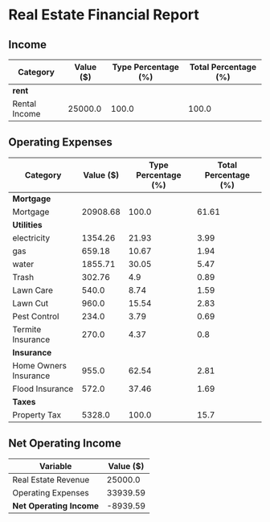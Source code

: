 # Real Estate Financial Report
## Income
|Category| Value ($)| Type Percentage (%) | Total Percentage (%)|
|--|--|--|--|
|**rent**| | | |
|Rental Income|25000.0|100.0|100.0|
## Operating Expenses
|Category| Value ($)| Type Percentage (%) | Total Percentage (%)|
|--|--|--|--|
|**Mortgage**| | | |
|Mortgage|20908.68|100.0|61.61|
|**Utilities**| | | |
|electricity|1354.26|21.93|3.99|
|gas|659.18|10.67|1.94|
|water|1855.71|30.05|5.47|
|Trash|302.76|4.9|0.89|
|Lawn Care|540.0|8.74|1.59|
|Lawn Cut|960.0|15.54|2.83|
|Pest Control|234.0|3.79|0.69|
|Termite Insurance|270.0|4.37|0.8|
|**Insurance**| | | |
|Home Owners Insurance|955.0|62.54|2.81|
|Flood Insurance|572.0|37.46|1.69|
|**Taxes**| | | |
|Property Tax|5328.0|100.0|15.7|
## Net Operating Income
|Variable| Value ($) |
|--|--|
|Real Estate Revenue|25000.0|
|Operating Expenses|33939.59|
|**Net Operating Income**|-8939.59|
